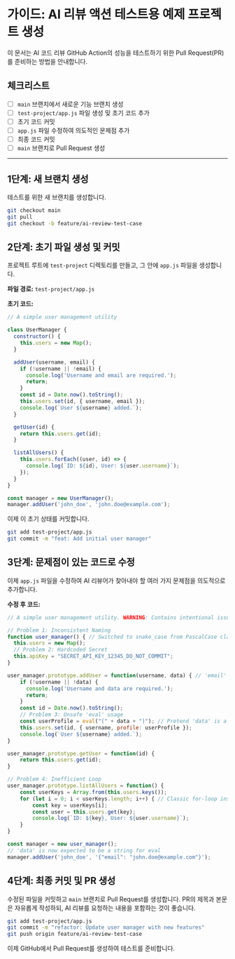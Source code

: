 # 가이드: AI 리뷰 액션 테스트용 예제 프로젝트 생성

이 문서는 AI 코드 리뷰 GitHub Action의 성능을 테스트하기 위한 Pull Request(PR)를 준비하는 방법을 안내합니다.

## 체크리스트

- [ ] `main` 브랜치에서 새로운 기능 브랜치 생성
- [ ] `test-project/app.js` 파일 생성 및 초기 코드 추가
- [ ] 초기 코드 커밋
- [ ] `app.js` 파일 수정하여 의도적인 문제점 추가
- [ ] 최종 코드 커밋
- [ ] `main` 브랜치로 Pull Request 생성

---

## 1단계: 새 브랜치 생성

테스트를 위한 새 브랜치를 생성합니다.

```bash
git checkout main
git pull
git checkout -b feature/ai-review-test-case
```

## 2단계: 초기 파일 생성 및 커밋

프로젝트 루트에 `test-project` 디렉토리를 만들고, 그 안에 `app.js` 파일을 생성합니다.

**파일 경로:** `test-project/app.js`

**초기 코드:**
```javascript
// A simple user management utility

class UserManager {
  constructor() {
    this.users = new Map();
  }

  addUser(username, email) {
    if (!username || !email) {
      console.log('Username and email are required.');
      return;
    }
    const id = Date.now().toString();
    this.users.set(id, { username, email });
    console.log(`User ${username} added.`);
  }

  getUser(id) {
    return this.users.get(id);
  }

  listAllUsers() {
    this.users.forEach((user, id) => {
      console.log(`ID: ${id}, User: ${user.username}`);
    });
  }
}

const manager = new UserManager();
manager.addUser('john_doe', 'john.doe@example.com');
```

이제 이 초기 상태를 커밋합니다.

```bash
git add test-project/app.js
git commit -m "feat: Add initial user manager"
```

## 3단계: 문제점이 있는 코드로 수정

이제 `app.js` 파일을 수정하여 AI 리뷰어가 찾아내야 할 여러 가지 문제점을 의도적으로 추가합니다.

**수정 후 코드:**
```javascript
// A simple user management utility. WARNING: Contains intentional issues for testing.

// Problem 1: Inconsistent Naming
function user_manager() { // Switched to snake_case from PascalCase class
  this.users = new Map();
  // Problem 2: Hardcoded Secret
  this.apiKey = "SECRET_API_KEY_12345_DO_NOT_COMMIT";
}

user_manager.prototype.addUser = function(username, data) { // 'email' param changed to generic 'data'
    if (!username || !data) {
      console.log('Username and data are required.');
      return;
    }
    const id = Date.now().toString();
    // Problem 3: Unsafe 'eval' usage
    const userProfile = eval("(" + data + ")"); // Pretend 'data' is a JSON string
    this.users.set(id, { username, profile: userProfile });
    console.log(`User ${username} added.`);
}

user_manager.prototype.getUser = function(id) {
    return this.users.get(id);
}

// Problem 4: Inefficient Loop
user_manager.prototype.listAllUsers = function() {
    const userKeys = Array.from(this.users.keys());
    for (let i = 0; i < userKeys.length; i++) { // Classic for-loop instead of modern forEach
        const key = userKeys[i];
        const user = this.users.get(key);
        console.log(`ID: ${key}, User: ${user.username}`);
    }
}

const manager = new user_manager();
// 'data' is now expected to be a string for eval
manager.addUser('john_doe', '{"email": "john.doe@example.com"}');
```

## 4단계: 최종 커밋 및 PR 생성

수정된 파일을 커밋하고 `main` 브랜치로 Pull Request를 생성합니다. PR의 제목과 본문은 자유롭게 작성하되, AI 리뷰를 요청하는 내용을 포함하는 것이 좋습니다.

```bash
git add test-project/app.js
git commit -m "refactor: Update user manager with new features"
git push origin feature/ai-review-test-case
```

이제 GitHub에서 Pull Request를 생성하여 테스트를 준비합니다.